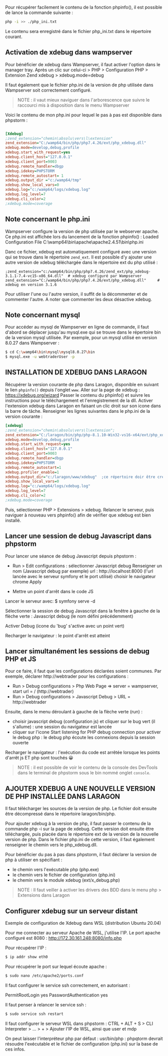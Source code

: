 Pour récupérer facilement le contenu de la fonction phpinfo(), il est possible de lance la commande suivante :

```bash
php -i >> ./php_ini.txt
```

Le contenu sera enregistré dans le fichier php_ini.txt dans le répertoire courant.

## Activation de xdebug dans wampserver

Pour bénéficier de xdebug dans Wampserver, il faut activer l'option dans le manager tray.
Après un clic sur celui-ci > PHP > Configuration PHP > Extension Zend xdebug > xdebug.mode=debug

Il faut également que le fichier php.ini de la version de php utilisée dans Wampserver soit correctement configuré.
>NOTE : il vaut mieux naviguer dans l'arborescence que suivre le raccourci mis à disposition dans le menu Wampserver

Voici le contenu de mon php.ini pour lequel le pas à pas est disponible dans phpstorm :

```ini

[Xdebug]
;zend_extension="chemin\absolu\vers\l\extension"
zend_extension="C:/wamp64/bin/php/php7.4.26/ext/php_xdebug.dll"
xdebug.mode=develop,debug,profile
xdebug.start_with_request=yes 
xdebug.client_host="127.0.0.1"
xdebug.client_port=9003
xdebug.remote_handler=dbgp
xdebug.idekey=PHPSTORM
xdebug.remote_autostart= 1
xdebug.output_dir ="c:/wamp64/tmp"
xdebug.show_local_vars=0
xdebug.log="c:/wamp64/logs/xdebug.log"
xdebug.log_level=7
xdebug.cli_color=2
;xdebug.mode=coverage
```

## Note concernant le php.ini

Wampserver configure la version de php utilisée par le webserver apache. Ce php.ini est affichée lors du lancement de la fonction phpinfo() : Loaded Configuration File	C:\wamp64\bin\apache\apache2.4.51\bin\php.ini

Danc ce fichier, xdebug est automatiquement configuré avec une version qui se trouve dans le répertoire `zend_ext`.
Il est possible d'y ajouter une autre version de xdebug téléchargée dans le répertoire ext du php utilisé :

```ìni
;zend_extension="c:/wamp64/bin/php/php7.4.26/zend_ext/php_xdebug-3.1.1-7.4-vc15-x86_64.dll"  # xdebug configuré par Wampserver
zend_extension="C:/wamp64/bin/php/php7.4.26/ext/php_xdebug.dll"     # xdebug en version 3.1.6
```

Pour utiliser l'une ou l'autre version, il suffit de la décommenter et de commenter l'autre. A noter que commenter les deux désactive xdebug.

## Note concernant mysql

Pour accéder au mysql de Wampserver en ligne de commande, il faut d'abord se déplacer jusqu'au mysql.exe qui se trouve dans le répertoire bin de la version mysql utilisée. Par exemple, pour un mysql utilisé en version 8.0.27 dans Wampserver :

```bash
$ cd C:\wamp64\bin\mysql\mysql8.0.27\bin
$ mysql.exe -u webtraderUser -p
```

## INSTALLATION DE XDEBUG DANS LARAGON

Récupérer la version courante de php dans Laragon, disponible en suivant le lien `phpinfo()` depuis l'onglet `www`.
Aller sur la page de xdebug : https://xdebug.org/wizard
Passer le contenu du phpinfo() et suivre les instructions pour le téléchargement et l'enregistrement de la dll.
Activer l'extension xdebug dans Laragon en faisant un clic droit sur son icone dans la barre de tâche.
Renseigner les lignes suivantes dans le php.ini de la version courante :

```ini
[xdebug]
;zend_extension="chemin\absolu\vers\l\extension";
zend_extension="C:/laragon/bin/php/php-8.1.10-Win32-vs16-x64/ext/php_xdebug.dll"  ;renseigner le chemin vers la dll téléchargée précédemment
xdebug.mode=develop,debug,profile
xdebug.start_with_request=yes
xdebug.client_host="127.0.0.1"
xdebug.client_port=9003
xdebug.remote_handler=dbgp
xdebug.idekey=PHPSTORM
xdebug.remote_autostart=1
xdebug.profiler_enable=1
xdebug.output_dir="c:/laragon/www/xdebug"  ;ce répertoire doir être créé dans Laragon afin de recevoir les logs en provenance de xdebug
xdebug.show_local_vars=0
xdebug.log="c:/wamp64/logs/xdebug.log"
xdebug.log_level=7
xdebug.cli_color=2
;xdebug.mode=coverage
```

Puis, sélectionner PHP > Extensions > xdebug.
Relancer le serveur, puis naviguer à nouveau vers phpinfo() afin de vérifier que xdebug est bien installé.

## Lancer une session de debug Javascript dans phpstorm

Pour lancer une séance de debug Javascript depuis phpstorm :

- Run > Edit configurations : sélectionner Javascript debug
	Renseigner un nom (Javascript debug par exemple)
	url : http://localhost:8000 (l'url lancée avec le serveur symfony et le port utilisé)
	choisir le navigateur chrome
	Apply

- Mettre un point d'arrêt dans le code JS

Lancer le serveur avec: $ symfony serve -d

Sélectionner la session de debug Javascript dans la fenêtre à gauche de la flèche verte : Javascript debug (le nom défini précédemment)

Activer Debug (icone du 'bug' s'active avec un point vert)

Recharger le navigateur : le point d'arrêt est atteint

## Lancer simultanément les sessions de debug PHP et JS

Pour ce faire, il faut que les configurations déclarées soient communes.
Par exemple, déclarer http://webtrader pour les configurations :

- Run > Debug configurations > Php Web Page => server = wampserver, start url = / (http://webtrader)
- Run > Debug configurations > Javascript Debug > URL = http://webtrader

Ensuite, dans le menu déroulant à gauche de la flèche verte (run) :
- choisir javascript debug (configuration js) et cliquer sur le bug vert (il s'allume) : une session du navigateur est lancée
- cliquer sur l'icone Start listening for PHP debug connection pour activer le debug php : le debug php écoute les connexions depuis la session ouverte

Recharger le navigateur : l'exécution du code est arrêtée lorsque les points d'arrêt js ET php sont touchés 😀

>NOTE : il est possible de voir le contenu de la console des DevTools dans le terminal de phpstorm sous le bin nommé onglet `console`.

## AJOUTER XDEBUG A UNE NOUVELLE VERSION DE PHP INSTALLÉE DANS LARAGON

Il faut télécharger les sources de la version de php.
Le fichier doit ensuite être décompressé dans le répertoire laragon/bin/php.

Pour ajouter xdebug à la version de php, il faut passer le contenu de la commande php -i sur la page de xdebug.
Cette version doit ensuite être téléchargée, puis placée dans le répertoire ext de la version de la nouvelle version de php.
Dans le fichier php.ini de cette version, il faut également renseigner le chemin vers le php_xdebug.dll.

Pour bénéficier du pas à pas dans phpstorm, il faut déclarer la version de php à utiliser en spécifiant :

- le chemin vers l'exécutable php (php.exe)
- le chemin vers le fichier de configuration (php.ini)
- le chemin vers le module xdebug (ext/x_debug.php)

>NOTE : Il faut veiller à activer les drivers des BDD dans le menu php > Extensions dans Laragon

## Configurer xdebug sur un serveur distant

Exemple de configuration de Xdebug dans WSL (distribution Ubuntu 20.04)

Pour me connecter au serveur Apache de WSL, j'utilise l'IP. Le port apache configuré est 8080 :
http://172.30.161.248:8080/info.php

Pour récupérer l'IP :

```bash
$ ip addr show eth0
```

Pour récupérer le port sur lequel écoute apache :

```bash
$ sudo nano /etc/apache2/ports.conf
```

Il faut configurer le service ssh correctement, en autorisant :

PermitRootLogin yes
PasswordAuthentication yes

Il faut penser à relancer le service ssh :

```bash
$ sudo service ssh restart
```

Il faut configurer le serveur WSL dans phpstorm : CTRL + ALT + S > CLI Interpreter > ... > + > Ajouter l'IP de WSL, ainsi que user et mdp

On peut laisser l'interpréteur php par défaut : usr/bin/php : phpqtorm devrait résoudre l'exécutable et le fichier de configuration (php.ini) sur la base de ces infos.
